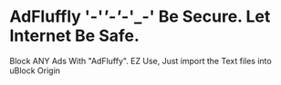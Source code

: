 # AdFluffly '-'_'-'_-'_-' Be Secure. Let Internet Be Safe.
Block ANY Ads With "AdFluffy". EZ Use, Just import the Text files into uBlock Origin
